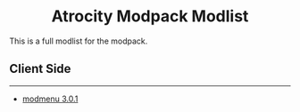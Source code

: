 <h1 align=center> Atrocity Modpack Modlist </h1> 

This is a full modlist for the modpack.

## Client Side
---
- [modmenu 3.0.1](https://www.curseforge.com/minecraft/mc-mods/modmenu)